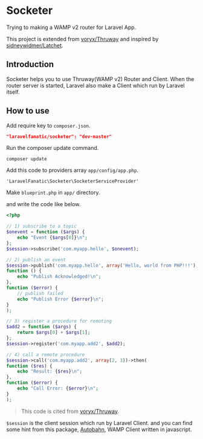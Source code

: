 # Socketer

Trying to making a WAMP v2 router for Laravel App.

This project is extended from [voryx/Thruway](https://github.com/voryx/Thruway) and inspired by [sidneywidmer/Latchet](https://github.com/sidneywidmer/Latchet).

## Introduction
Socketer helps you to use Thruway(WAMP v2) Router and Client.
When the router server is started, Laravel also make a Client which run by Laravel itself.

## How to use
Add require key to `composer.json`.
```json
"laravelfanatic/socketer": "dev-master"
```
Run the composer update command.
```
composer update
```

Add this code to providers array `app/config/app.php`.
```
'LaravelFanatic\Socketer\SocketerServiceProvider'
```

Make `blueprint.php` in `app/` directory.

and write the code like below.
``` php
<?php

// 1) subscribe to a topic
$onevent = function ($args) {
    echo "Event {$args[0]}\n";
};
$session->subscribe('com.myapp.hello', $onevent);

// 2) publish an event
$session->publish('com.myapp.hello', array('Hello, world from PHP!!!'), [], ["acknowledge" => true])->then(
function () {
    echo "Publish Acknowledged!\n";
},
function ($error) {
    // publish failed
    echo "Publish Error {$error}\n";
}
);

// 3) register a procedure for remoting
$add2 = function ($args) {
    return $args[0] + $args[1];
};
$session->register('com.myapp.add2', $add2);

// 4) call a remote procedure
$session->call('com.myapp.add2', array(2, 3))->then(
function ($res) {
    echo "Result: {$res}\n";
},
function ($error) {
    echo "Call Error: {$error}\n";
}
);
```
>This code is cited from [voryx/Thruway](https://github.com/voryx/Thruway).

`$session` is the client session which run by Laravel Client.
and you can find some hint from this package, [Autobahn](
    http://autobahn.ws/js/reference.html#sessions), WAMP Client written in javascript.
